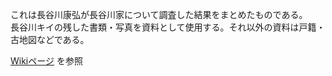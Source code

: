 これは長谷川康弘が長谷川家について調査した結果をまとめたものである。<br>
長谷川キイの残した書類・写真を資料として使用する。それ以外の資料は戸籍・古地図などである。<br>

[Wikiページ](https://github.com/yokwe/family-history-of-hasegawa/wiki) を参照

